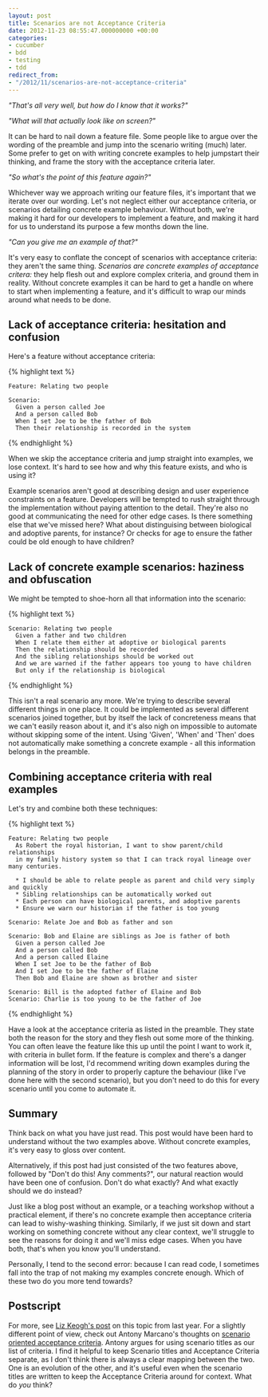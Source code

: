```yaml
---
layout: post
title: Scenarios are not Acceptance Criteria
date: 2012-11-23 08:55:47.000000000 +00:00
categories:
- cucumber
- bdd
- testing
- tdd
redirect_from:
- "/2012/11/scenarios-are-not-acceptance-criteria"
---
```

<p><i>"That's all very well, but how do I know that it works?"</i></p>

<p><i>"What will that actually look like on screen?"</i></p>

It can be hard to nail down a feature file. Some people like to argue over the wording of the preamble and jump into the scenario writing (much) later. Some prefer to get on with writing concrete examples to help jumpstart their thinking, and frame the story with the acceptance criteria later.

<p><i>"So what's the point of this feature again?"</i></p>

Whichever way we approach writing our feature files, it's important that we iterate over our wording. Let's not neglect either our acceptance criteria, or scenarios detailing concrete example behaviour. Without both, we're making it hard for our developers to implement a feature, and making it hard for us to understand its purpose a few months down the line.

<p><i>"Can you give me an example of that?"</i></p>

It's very easy to conflate the concept of scenarios with acceptance criteria: they aren't the same thing. *Scenarios are concrete examples of acceptance critera:* they help flesh out and explore complex criteria, and ground them in reality. Without concrete examples it can be hard to get a handle on where to start when implementing a feature, and it's difficult to wrap our minds around what needs to be done.

## Lack of acceptance criteria: hesitation and confusion

Here's a feature without acceptance criteria:

{% highlight text %}

    Feature: Relating two people

    Scenario:
      Given a person called Joe
      And a person called Bob
      When I set Joe to be the father of Bob
      Then their relationship is recorded in the system

{% endhighlight %}

When we skip the acceptance criteria and jump straight into examples, we lose context. It's hard to see how and why this feature exists, and who is using it?

Example scenarios aren't good at describing design and user experience constraints on a feature. Developers will be tempted to rush straight through the implementation without paying attention to the detail. They're also no good at communicating the need for other edge cases. Is there something else that we've missed here? What about distinguising between biological and adoptive parents, for instance? Or checks for age to ensure the father could be old enough to have children?

## Lack of concrete example scenarios: haziness and obfuscation

We might be tempted to shoe-horn all that information into the scenario:

{% highlight text %}

    Scenario: Relating two people
      Given a father and two children
      When I relate them either at adoptive or biological parents
      Then the relationship should be recorded
      And the sibling relationships should be worked out
      And we are warned if the father appears too young to have children
      But only if the relationship is biological

{% endhighlight %}

This isn't a real scenario any more. We're trying to describe several different things in one place. It could be implemented as several different scenarios joined together, but by itself the lack of concreteness means that we can't easily reason about it, and it's also nigh on impossible to automate without skipping some of the intent. Using 'Given', 'When' and 'Then' does not automatically make something a concrete example - all this information belongs in the preamble.

## Combining acceptance criteria with real examples

Let's try and combine both these techniques:

{% highlight text %}

    Feature: Relating two people
      As Robert the royal historian, I want to show parent/child relationships
      in my family history system so that I can track royal lineage over many centuries.

      * I should be able to relate people as parent and child very simply and quickly
      * Sibling relationships can be automatically worked out
      * Each person can have biological parents, and adoptive parents
      * Ensure we warn our historian if the father is too young

    Scenario: Relate Joe and Bob as father and son

    Scenario: Bob and Elaine are siblings as Joe is father of both
      Given a person called Joe
      And a person called Bob
      And a person called Elaine
      When I set Joe to be the father of Bob
      And I set Joe to be the father of Elaine
      Then Bob and Elaine are shown as brother and sister

    Scenario: Bill is the adopted father of Elaine and Bob
    Scenario: Charlie is too young to be the father of Joe

{% endhighlight %}

Have a look at the acceptance criteria as listed in the preamble. They state both the reason for the story and they flesh out some more of the thinking. You can often leave the feature like this up until the point I want to work it, with criteria in bullet form. If the feature is complex and there's a danger information will be lost, I'd recommend writing down examples during the planning of the story in order to properly capture the behaviour (like I've done here with the second scenario), but you don't need to do this for every scenario until you come to automate it.

## Summary

Think back on what you have just read. This post would have been hard to understand without the two examples above. Without concrete examples, it's very easy to gloss over content.

Alternatively, if this post had just consisted of the two features above, followed by "Don't do this! Any comments?", our natural reaction would have been one of confusion. Don't do what exactly? And what exactly should we do instead?

Just like a blog post without an example, or a teaching workshop without a practical element, if there's no concrete example then acceptance criteria can lead to wishy-washing thinking. Similarly, if we just sit down and start working on something concrete without any clear context, we'll struggle to see the reasons for doing it and we'll miss edge cases. When you have both, that's when you know you'll understand.

Personally, I tend to the second error: because I can read code, I sometimes fall into the trap of not making my examples concrete enough. Which of these two do you more tend towards?

## Postscript

For more, see [Liz Keogh's post](http://lizkeogh.com/2011/06/20/acceptance-criteria-vs-scenarios/) on this topic from last year. For a slightly different point of view, check out Antony Marcano's thoughts on [scenario oriented acceptance criteria](http://antonymarcano.com/blog/2011/10/scenario-oriented-vs-rules-oriented-acceptance-criteria). Antony argues for using scenario titles as our list of criteria. I find it helpful to keep Scenario titles and Acceptance Criteria separate, as I don't think there is always a clear mapping between the two. One is an evolution of the other, and it's useful even when the scenario titles are written to keep the Acceptance Criteria around for context. What do _you_ think?
